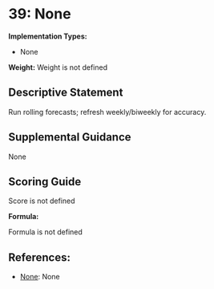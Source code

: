 # 39: None

**Implementation Types:**

- None

**Weight:** Weight is not defined

## Descriptive Statement

Run rolling forecasts; refresh weekly/biweekly for accuracy.

## Supplemental Guidance

None

## Scoring Guide

Score is not defined

**Formula:**

Formula is not defined

## References:

- [None](None): None
